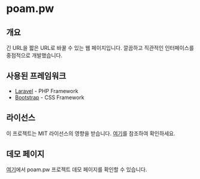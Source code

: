 # poam.pw

## 개요

긴 URL을 짧은 URL로 바꿀 수 있는 웹 페이지입니다. 깔끔하고 직관적인 인터페이스를 중점적으로 개발했습니다.

## 사용된 프레임워크

- [Laravel](https://laravel.com/) - PHP Framework
- [Bootstrap](https://getbootstrap.com/) - CSS Framework

## 라이선스

이 프로젝트는 MIT 라이선스의 영향을 받습니다. [여기](https://github.com/yunh03/Linkel/blob/master/LICENSE)를 참조하여 확인하세요.

## 데모 페이지

[여기](https://poam.pw)에서 poam.pw 프로젝트 데모 페이지를 확인할 수 있습니다.
